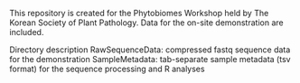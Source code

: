This repository is created for the Phytobiomes Workshop held by The Korean Society of Plant Pathology.
Data for the on-site demonstration are included.

Directory description 
RawSequenceData: compressed fastq sequence data for the demonstration
SampleMetadata: tab-separate sample metadata (tsv format) for the sequence processing and R analyses
